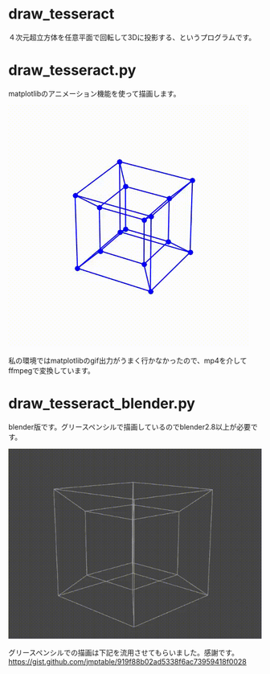 # draw_tesseract

４次元超立方体を任意平面で回転して3Dに投影する、というプログラムです。

# draw_tesseract.py

matplotlibのアニメーション機能を使って描画します。

![gif image](https://github.com/ashitani/draw_tesseract/blob/master/tesseract.gif?raw=true)

私の環境ではmatplotlibのgif出力がうまく行かなかったので、mp4を介してffmpegで変換しています。

# draw_tesseract_blender.py

blender版です。グリースペンシルで描画しているのでblender2.8以上が必要です。

![blender gif image](https://github.com/ashitani/draw_tesseract/blob/master/tesseract_blender.gif?raw=true)

グリースペンシルでの描画は下記を流用させてもらいました。感謝です。
https://gist.github.com/jmptable/919f88b02ad5338f6ac73959418f0028